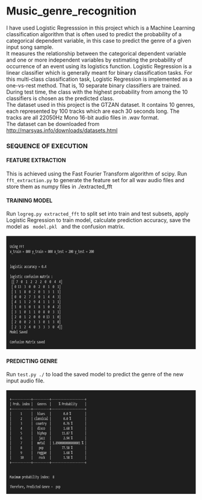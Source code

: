# Music_genre_recognition

I have used Logistic Regresssion in this project which is a Machine Learning classification algorithm that is often used to predict the probability of a categorical dependent variable, in this case to predict the genre of a given input song sample. <br>
It measures the relationship between the categorical dependent variable and one or more independent variables by estimating the probability of occurrence of an event using its logistics function. Logistic Regression is a linear classifier which is generally meant for binary classification tasks. For this multi-class classification task, Logistic Regression is implemented as a one-vs-rest method. That is, 10 separate binary classifiers are trained. During test time, the class with the highest probability from among the 10 classifiers is chosen as the predicted class.<br>
The dataset used in this project is the GTZAN dataset. It contains 10 genres, each represented by 100 tracks which are each 30 seconds long. The tracks are all 22050Hz Mono 16-bit audio files in .wav format.<br>
The dataset can be downloaded from http://marsyas.info/downloads/datasets.html

<h3>SEQUENCE OF EXECUTION</h3>
<h4>FEATURE EXTRACTION</h4>
This is achieved using the Fast Fourier Transform algorithm of scipy. Run <code>fft_extraction.py</code> to generate the feature set for all wav audio files and store them as numpy files in ./extracted_fft

<h4>TRAINING MODEL</h4>
Run <code>logreg.py extracted_fft</code> to split set into train and test subsets, apply Logistic Regression to train model, calculate prediction accuracy, save the model as <code> model.pkl </code> and the confusion matrix.
<br>
<br>
<img src="images/logreg.png" height="300">

<h4>PREDICTING GENRE</h4>
Run <code>test.py ./</code> to load the saved model to predict the genre of the new input audio file.
<br>
<br>
<img src="images/prediction.png" height="275">
